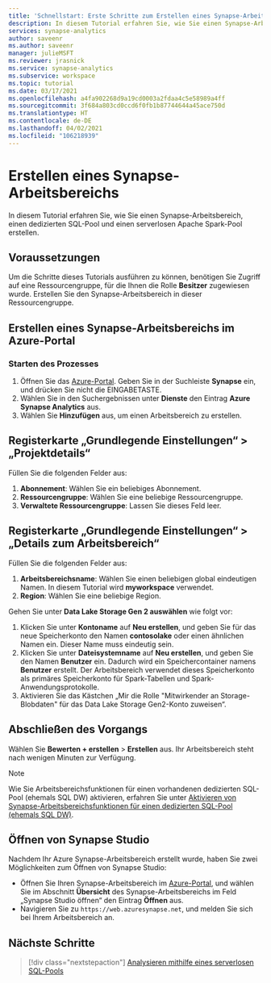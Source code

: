 ```yaml
---
title: 'Schnellstart: Erste Schritte zum Erstellen eines Synapse-Arbeitsbereichs'
description: In diesem Tutorial erfahren Sie, wie Sie einen Synapse-Arbeitsbereich, einen dedizierten SQL-Pool und einen serverlosen Apache Spark-Pool erstellen.
services: synapse-analytics
author: saveenr
ms.author: saveenr
manager: julieMSFT
ms.reviewer: jrasnick
ms.service: synapse-analytics
ms.subservice: workspace
ms.topic: tutorial
ms.date: 03/17/2021
ms.openlocfilehash: a4fa902268d9a19cd0003a2fdaa4c5e58989a4ff
ms.sourcegitcommit: 3f684a803cd0ccd6f0fb1b87744644a45ace750d
ms.translationtype: HT
ms.contentlocale: de-DE
ms.lasthandoff: 04/02/2021
ms.locfileid: "106218939"
---
```

# <a name="creating-a-synapse-workspace"></a>Erstellen eines Synapse-Arbeitsbereichs

In diesem Tutorial erfahren Sie, wie Sie einen Synapse-Arbeitsbereich, einen dedizierten SQL-Pool und einen serverlosen Apache Spark-Pool erstellen. 

## <a name="prerequisites"></a>Voraussetzungen

Um die Schritte dieses Tutorials ausführen zu können, benötigen Sie Zugriff auf eine Ressourcengruppe, für die Ihnen die Rolle **Besitzer** zugewiesen wurde. Erstellen Sie den Synapse-Arbeitsbereich in dieser Ressourcengruppe.

## <a name="create-a-synapse-workspace-in-the-azure-portal"></a>Erstellen eines Synapse-Arbeitsbereichs im Azure-Portal

### <a name="start-the-process"></a>Starten des Prozesses
1. Öffnen Sie das [Azure-Portal](https://portal.azure.com). Geben Sie in der Suchleiste **Synapse** ein, und drücken Sie nicht die EINGABETASTE.
1. Wählen Sie in den Suchergebnissen unter **Dienste** den Eintrag **Azure Synapse Analytics** aus.
1. Wählen Sie **Hinzufügen** aus, um einen Arbeitsbereich zu erstellen.

## <a name="basics-tab--project-details"></a>Registerkarte „Grundlegende Einstellungen“ > „Projektdetails“
Füllen Sie die folgenden Felder aus:

1. **Abonnement**: Wählen Sie ein beliebiges Abonnement.
1. **Ressourcengruppe**: Wählen Sie eine beliebige Ressourcengruppe.
1. **Verwaltete Ressourcengruppe**: Lassen Sie dieses Feld leer.

## <a name="basics-tab--workspace-details"></a>Registerkarte „Grundlegende Einstellungen“ > „Details zum Arbeitsbereich“
Füllen Sie die folgenden Felder aus:

1. **Arbeitsbereichsname**: Wählen Sie einen beliebigen global eindeutigen Namen. In diesem Tutorial wird **myworkspace** verwendet.
1. **Region**: Wählen Sie eine beliebige Region.

Gehen Sie unter **Data Lake Storage Gen 2 auswählen** wie folgt vor:

1. Klicken Sie unter **Kontoname** auf **Neu erstellen**, und geben Sie für das neue Speicherkonto den Namen **contosolake** oder einen ähnlichen Namen ein. Dieser Name muss eindeutig sein.
1. Klicken Sie unter **Dateisystemname** auf **Neu erstellen**, und geben Sie den Namen **Benutzer** ein. Dadurch wird ein Speichercontainer namens **Benutzer** erstellt. Der Arbeitsbereich verwendet dieses Speicherkonto als primäres Speicherkonto für Spark-Tabellen und Spark-Anwendungsprotokolle.
1. Aktivieren Sie das Kästchen „Mir die Rolle "Mitwirkender an Storage-Blobdaten" für das Data Lake Storage Gen2-Konto zuweisen“. 

## <a name="completing-the-process"></a>Abschließen des Vorgangs
Wählen Sie **Bewerten + erstellen** > **Erstellen** aus. Ihr Arbeitsbereich steht nach wenigen Minuten zur Verfügung.

> [!NOTE]
> Wie Sie Arbeitsbereichsfunktionen für einen vorhandenen dedizierten SQL-Pool (ehemals SQL DW) aktivieren, erfahren Sie unter [Aktivieren von Synapse-Arbeitsbereichsfunktionen für einen dedizierten SQL-Pool (ehemals SQL DW)](./sql-data-warehouse/workspace-connected-create.md).


## <a name="open-synapse-studio"></a>Öffnen von Synapse Studio

Nachdem Ihr Azure Synapse-Arbeitsbereich erstellt wurde, haben Sie zwei Möglichkeiten zum Öffnen von Synapse Studio:

* Öffnen Sie Ihren Synapse-Arbeitsbereich im [Azure-Portal](https://portal.azure.com), und wählen Sie im Abschnitt **Übersicht** des Synapse-Arbeitsbereichs im Feld „Synapse Studio öffnen“ den Eintrag **Öffnen** aus.
* Navigieren Sie zu `https://web.azuresynapse.net`, und melden Sie sich bei Ihrem Arbeitsbereich an.

## <a name="next-steps"></a>Nächste Schritte

> [!div class="nextstepaction"]
> [Analysieren mithilfe eines serverlosen SQL-Pools](get-started-analyze-sql-on-demand.md)

